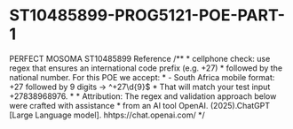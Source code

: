# ST10485899-PROG5121-POE-PART-1
PERFECT MOSOMA ST10485899
Reference    /**
     * cellphone check: use regex that ensures an international code prefix (e.g. +27)
     * followed by the national number. For this POE we accept:
     *    - South Africa mobile format: +27 followed by 9 digits -> ^\+27\d{9}$
     * That will match your test input ‪+27838968976‬.
     *
     * Attribution: The regex and validation approach below were crafted with assistance
     * from an AI tool OpenAI. (2025).ChatGPT [Large Language model]. hhtps://chat.openai.com/
     */
